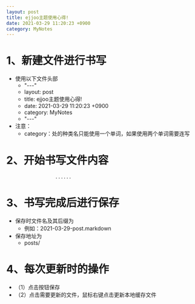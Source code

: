 ```yaml
---
layout: post
title: ejjoo主题使用心得!
date: 2021-03-29 11:20:23 +0900
category: MyNotes
---
```


# 1、新建文件进行书写
- 使用以下文件头部
	- "---"
	- layout: post
	- title: ejjoo主题使用心得!
	- date: 2021-03-29 11:20:23 +0900
	- category: MyNotes
	- "---"
- 注意：
	- category：处的种类名只能使用一个单词，如果使用两个单词需要连写
# 2、开始书写文件内容
                      ......
# 3、书写完成后进行保存
- 保存时文件名及其后缀为
	- 例如：2021-03-29-post.markdown
- 保存地址为
	- posts/
# 4、每次更新时的操作
- （1）点击按钮保存
- （2）点击需要更新的文件，鼠标右键点击更新本地缓存文件
   